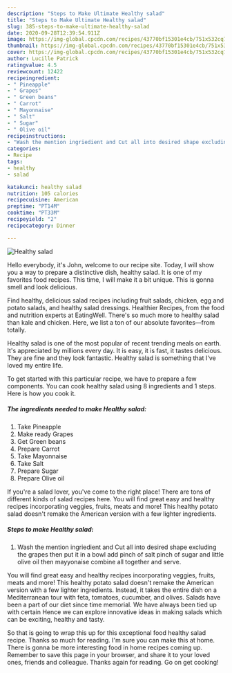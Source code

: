 ```yaml
---
description: "Steps to Make Ultimate Healthy salad"
title: "Steps to Make Ultimate Healthy salad"
slug: 385-steps-to-make-ultimate-healthy-salad
date: 2020-09-28T12:39:54.911Z
image: https://img-global.cpcdn.com/recipes/43770bf15301e4cb/751x532cq70/healthy-salad-recipe-main-photo.jpg
thumbnail: https://img-global.cpcdn.com/recipes/43770bf15301e4cb/751x532cq70/healthy-salad-recipe-main-photo.jpg
cover: https://img-global.cpcdn.com/recipes/43770bf15301e4cb/751x532cq70/healthy-salad-recipe-main-photo.jpg
author: Lucille Patrick
ratingvalue: 4.5
reviewcount: 12422
recipeingredient:
- " Pineapple"
- " Grapes"
- " Green beans"
- " Carrot"
- " Mayonnaise"
- " Salt"
- " Sugar"
- " Olive oil"
recipeinstructions:
- "Wash the mention ingriedient and Cut all into desired shape excluding the grapes then put it in a bowl add pinch of salt pinch of sugar and little olive oil then mayyonaise combine all together and serve."
categories:
- Recipe
tags:
- healthy
- salad

katakunci: healthy salad 
nutrition: 105 calories
recipecuisine: American
preptime: "PT14M"
cooktime: "PT33M"
recipeyield: "2"
recipecategory: Dinner

---
```



![Healthy salad](https://img-global.cpcdn.com/recipes/43770bf15301e4cb/751x532cq70/healthy-salad-recipe-main-photo.jpg)

Hello everybody, it's John, welcome to our recipe site. Today, I will show you a way to prepare a distinctive dish, healthy salad. It is one of my favorites food recipes. This time, I will make it a bit unique. This is gonna smell and look delicious.

Find healthy, delicious salad recipes including fruit salads, chicken, egg and potato salads, and healthy salad dressings. Healthier Recipes, from the food and nutrition experts at EatingWell. There&#39;s so much more to healthy salad than kale and chicken. Here, we list a ton of our absolute favorites—from totally.

Healthy salad is one of the most popular of recent trending meals on earth. It's appreciated by millions every day. It is easy, it is fast, it tastes delicious. They are fine and they look fantastic. Healthy salad is something that I've loved my entire life.


To get started with this particular recipe, we have to prepare a few components. You can cook healthy salad using 8 ingredients and 1 steps. Here is how you cook it.

<!--inarticleads1-->

##### The ingredients needed to make Healthy salad:

1. Take  Pineapple
1. Make ready  Grapes
1. Get  Green beans
1. Prepare  Carrot
1. Take  Mayonnaise
1. Take  Salt
1. Prepare  Sugar
1. Prepare  Olive oil


If you&#39;re a salad lover, you&#39;ve come to the right place! There are tons of different kinds of salad recipes here. You will find great easy and healthy recipes incorporating veggies, fruits, meats and more! This healthy potato salad doesn&#39;t remake the American version with a few lighter ingredients. 

<!--inarticleads2-->

##### Steps to make Healthy salad:

1. Wash the mention ingriedient and Cut all into desired shape excluding the grapes then put it in a bowl add pinch of salt pinch of sugar and little olive oil then mayyonaise combine all together and serve.


You will find great easy and healthy recipes incorporating veggies, fruits, meats and more! This healthy potato salad doesn&#39;t remake the American version with a few lighter ingredients. Instead, it takes the entire dish on a Mediterranean tour with feta, tomatoes, cucumber, and olives. Salads have been a part of our diet since time memorial. We have always been tied up with certain Hence we can explore innovative ideas in making salads which can be exciting, healthy and tasty. 

So that is going to wrap this up for this exceptional food healthy salad recipe. Thanks so much for reading. I'm sure you can make this at home. There is gonna be more interesting food in home recipes coming up. Remember to save this page in your browser, and share it to your loved ones, friends and colleague. Thanks again for reading. Go on get cooking!
